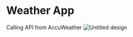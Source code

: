 # Weather App
Calling API from AccuWeather
![Untitled design](https://user-images.githubusercontent.com/75209444/221365690-3adbf664-150b-48b7-a8fe-1b769dae2a24.png)

